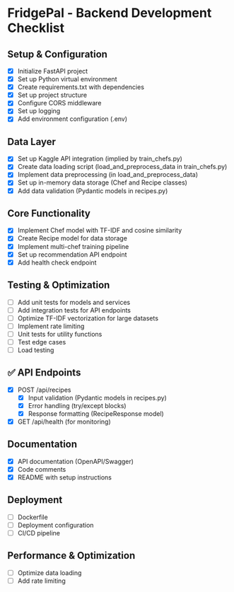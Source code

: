 # FridgePal - Backend Development Checklist

## Setup & Configuration
- [x] Initialize FastAPI project
- [x] Set up Python virtual environment
- [x] Create requirements.txt with dependencies
- [x] Set up project structure
- [x] Configure CORS middleware
- [x] Set up logging
- [x] Add environment configuration (.env)

## Data Layer
- [x] Set up Kaggle API integration (implied by train_chefs.py)
- [x] Create data loading script (load_and_preprocess_data in train_chefs.py)
- [x] Implement data preprocessing (in load_and_preprocess_data)
- [x] Set up in-memory data storage (Chef and Recipe classes)
- [x] Add data validation (Pydantic models in recipes.py)

## Core Functionality
- [x] Implement Chef model with TF-IDF and cosine similarity
- [x] Create Recipe model for data storage
- [x] Implement multi-chef training pipeline
- [x] Set up recommendation API endpoint
- [x] Add health check endpoint

## Testing & Optimization
- [ ] Add unit tests for models and services
- [ ] Add integration tests for API endpoints
- [ ] Optimize TF-IDF vectorization for large datasets
- [ ] Implement rate limiting
- [ ] Unit tests for utility functions
- [ ] Test edge cases
- [ ] Load testing
  
## ✅ API Endpoints
- [x] POST /api/recipes
  - [x] Input validation (Pydantic models in recipes.py)
  - [x] Error handling (try/except blocks)
  - [x] Response formatting (RecipeResponse model)
- [x] GET /api/health (for monitoring)

## Documentation
- [X] API documentation (OpenAPI/Swagger)
- [X] Code comments
- [X] README with setup instructions

## Deployment
- [ ] Dockerfile
- [ ] Deployment configuration
- [ ] CI/CD pipeline

## Performance & Optimization
- [ ] Optimize data loading
- [ ] Add rate limiting
